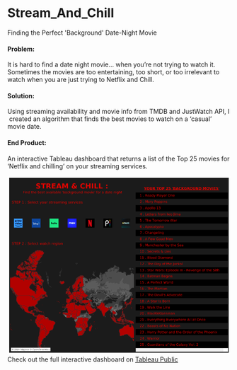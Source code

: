 # Stream_And_Chill
Finding the Perfect 'Background' Date-Night Movie

#### Problem:
It is hard to find a date night movie… when you’re not trying to watch it. Sometimes the movies are too entertaining, too short, or too irrelevant to watch when you are just trying to Netflix and Chill.

#### Solution: 
Using streaming availability and movie info from TMDB and JustWatch API, I created an algorithm that finds the best movies to watch on a ‘casual’ movie date. 

#### End Product:
An interactive Tableau dashboard that returns a list of the Top 25 movies for ‘Netflix and chilling’ on your streaming services.

![](SNC_DASH.png)
Check out the full interactive dashboard on [Tableau Public](https://public.tableau.com/app/profile/ricardo.martiarena/viz/StreamChillFindingthePerfectBackgroundDate-NightMovie/SNC_DASH)

